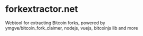 # forkextractor.net
Webtool for extracting Bitcoin forks, powered by ymgve/bitcoin_fork_claimer, nodejs, vuejs, bitcoinjs lib and more
